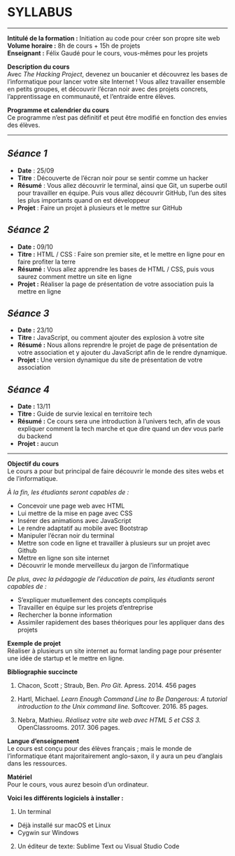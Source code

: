 # SYLLABUS
*********
**Intitulé de la formation :** Initiation au code pour créer son propre site web  
**Volume horaire :** 8h de cours + 15h de projets  
**Enseignant :** Félix Gaudé pour le cours, vous-mêmes pour les projets


**Description du cours**  
Avec _The Hacking Project_, devenez un boucanier et découvrez les bases de l’informatique pour lancer votre site Internet !
Vous allez travailler ensemble en petits groupes, et découvrir l’écran noir avec des projets concrets, l’apprentissage en communauté, et l’entraide entre élèves.

**Programme et calendrier du cours**  
Ce programme n’est pas définitif et peut être modifié en fonction des envies des élèves.
**************************************
## **_Séance 1_**
* **Date** : 25/09
* **Titre** : Découverte de l’écran noir pour se sentir comme un hacker
* **Résumé** : Vous allez découvrir le terminal, ainsi que Git, un superbe outil pour travailler en équipe. Puis vous allez découvrir GitHub, l’un des sites les plus importants quand on est développeur
* **Projet** : Faire un projet à plusieurs et le mettre sur GitHub  



## **_Séance 2_**
* **Date :** 09/10
* **Titre :** HTML / CSS : Faire son premier site, et le mettre en ligne pour en faire profiter la terre
* **Résumé :** Vous allez apprendre les bases de HTML / CSS, puis vous saurez comment mettre un site en ligne
* **Projet :** Réaliser la page de présentation de votre association puis la mettre en ligne  



## **_Séance 3_**
* **Date :** 23/10
* **Titre :** JavaScript, ou comment ajouter des explosion à votre site
* **Résumé :** Nous allons reprendre le projet de page de présentation de votre association et y ajouter du JavaScript afin de le rendre dynamique.
* **Projet :** Une version dynamique du site de présentation de votre association  

                        
 
## **_Séance 4_**
* **Date :** 13/11
* **Titre :** Guide de survie lexical en territoire tech
* **Résumé :** Ce cours sera une introduction à l’univers tech, afin de vous expliquer comment la tech marche et que dire quand un dev vous parle du backend
* **Projet :** aucun
*****************************************************************

**Objectif du cours**  
Le cours a pour but principal de faire découvrir le monde des sites webs et de l’informatique. 


_À la fin, les étudiants seront capables de :_ 
*   Concevoir une page web avec HTML
*   Lui mettre de la mise en page avec CSS
*   Insérer des animations avec JavaScript
*   Le rendre adaptatif au mobile avec Bootstrap
*   Manipuler l’écran noir du terminal
*   Mettre son code en ligne et travailler à plusieurs sur un projet avec Github
*   Mettre en ligne son site internet
*   Découvrir le monde merveilleux du jargon de l’informatique

_De plus, avec la pédagogie de l’éducation de pairs, les étudiants seront capables de :_
*   S’expliquer mutuellement des concepts compliqués
*   Travailler en équipe sur les projets d’entreprise
*   Rechercher la bonne information
*   Assimiler rapidement des bases théoriques pour les appliquer dans des projets


**Exemple de projet**  
Réaliser à plusieurs un site internet au format landing page pour présenter une idée de startup et le mettre en ligne.


**Bibliographie succincte**
1. Chacon, Scott ; Straub, Ben. _Pro Git_. Apress. 2014. 456 pages

2. Hartl, Michael. _Learn Enough Command Line to Be Dangerous: A tutorial introduction to the Unix command line._ Softcover. 2016. 85 pages.

3. Nebra, Mathieu. _Réalisez votre site web avec HTML 5 et CSS 3._ OpenClassrooms. 2017. 306 pages.


**Langue d’enseignement**  
Le cours est conçu pour des élèves français ; mais le monde de l’informatique étant majoritairement anglo-saxon, il y aura un peu d’anglais dans les ressources.

**Matériel**  
Pour le cours, vous aurez besoin d’un ordinateur.

**Voici les différents logiciels à installer :**
1. Un terminal
  *    Déjà installé sur macOS et Linux
  *    Cygwin sur Windows
2. Un éditeur de texte: Sublime Text ou Visual Studio Code

